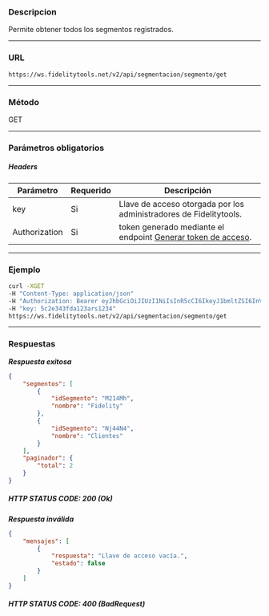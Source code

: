 ### Descripcion
Permite obtener todos los segmentos registrados.
___

### URL
` https://ws.fidelitytools.net/v2/api/segmentacion/segmento/get `
___

### Método
GET
___
### Parámetros obligatorios

##### Headers

|Parámetro |Requerido |Descripción                 |
|----------|----------|----------------------------|
| key         | Si		 | Llave de acceso otorgada por los administradores de Fidelitytools. | 
| Authorization       | Si		 | token generado mediante el endpoint [Generar token de acceso](https://github.com/bebeto-fidelitytools/FidelitytoolsWS/blob/master/docs/autenticaci%C3%B3n.md). | 


___
### Ejemplo
```bash
curl -XGET 
-H "Content-Type: application/json" 
-H "Authorization: Bearer eyJhbGciOiJIUzI1NiIsInR5cCI6IkeyJ1bmltZSI6InVzZXJBY2Nlc3NDb25maWciLCJuYmYiOjE1NTYxMTk0MDcU1NjIwNTgwNywiaWF0IjoxNDA3LCJpc3MizovL3dzLmZpZGVsaXR5dG9vbHMubmV0L3YyIiwiYXVkIjoiaHR0cHM6Ly93cy5maWRlbGl0eXRvb2xzLm5ldC92MiJ9" 
-H "key: 5c2e343fda123ars1234" 
https://ws.fidelitytools.net/v2/api/segmentacion/segmento/get
```
___
### Respuestas
***Respuesta exitosa***
```json
{
    "segmentos": [
        {
            "idSegmento": "M214Mh",
            "nombre": "Fidelity"
        },
        {
            "idSegmento": "Nj44N4",
            "nombre": "Clientes"
        }
    ],
    "paginador": {
        "total": 2
    }
}
```

##### HTTP STATUS CODE: 200 (Ok)

***Respuesta inválida***
```json
{
    "mensajes": [
        {
            "respuesta": "Llave de acceso vacía.",
            "estado": false
        }
    ]
}
```

##### HTTP STATUS CODE: 400 (BadRequest)
 
